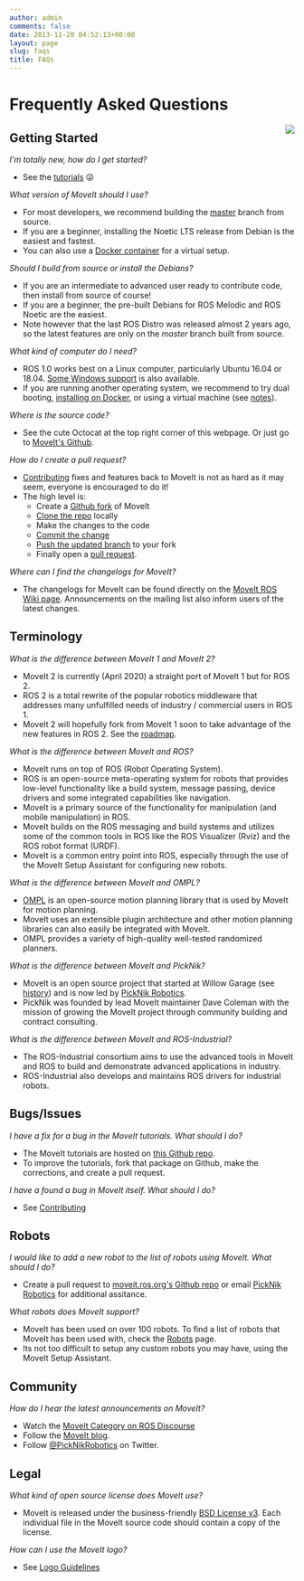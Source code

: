 ```yaml
---
author: admin
comments: false
date: 2013-11-20 04:52:13+00:00
layout: page
slug: faqs
title: FAQs
---
```


# Frequently Asked Questions

<img style="float:right;" src="/assets/install_page/docker-illustration.png"/>

## Getting Started

_I'm totally new, how do I get started?_

  * See the [tutorials](https://ros-planning.github.io/moveit_tutorials/) &#128540;

_What version of MoveIt should I use?_

  * For most developers, we recommend building the [master](https://github.com/ros-planning/moveit) branch from source.
  * If you are a beginner, installing the Noetic LTS release from Debian is the easiest and fastest.
  * You can also use a [Docker container](https://moveit.ros.org/install/docker/) for a virtual setup.

_Should I build from source or install the Debians?_

  * If you are an intermediate to advanced user ready to contribute code, then install from source of course!
  * If you are a beginner, the pre-built Debians for ROS Melodic and ROS Noetic are the easiest.
  * Note however that the last ROS Distro was released almost 2 years ago, so the latest features are only on the *master* branch built from source.

_What kind of computer do I need?_

  * ROS 1.0 works best on a Linux computer, particularly Ubuntu 16.04 or 18.04. [Some Windows support](https://moveit.ros.org/install/) is also available.
  * If you are running another operating system, we recommend to try dual booting, [installing on Docker](https://moveit.ros.org/install/docker/), or using a virtual machine (see [notes](https://moveit.ros.org/install/)).

_Where is the source code?_

  * See the cute Octocat at the top right corner of this webpage. Or just go to [MoveIt's Github](https://github.com/ros-planning/moveit).

_How do I create a pull request?_

  * [Contributing](https://moveit.ros.org/documentation/contributing/) fixes and features back to MoveIt is not as hard as it may seem, everyone is encouraged to do it!
  * The high level is:
    * Create a [Github fork](https://help.github.com/en/github/collaborating-with-issues-and-pull-requests/working-with-forks) of MoveIt
    * [Clone the repo](https://help.github.com/en/github/creating-cloning-and-archiving-repositories/cloning-a-repository) locally
    * Make the changes to the code
    * [Commit the change](https://help.github.com/en/github/using-git)
    * [Push the updated branch](https://help.github.com/en/github/using-git/pushing-commits-to-a-remote-repository) to your fork
    * Finally open a [pull request](https://help.github.com/en/github/collaborating-with-issues-and-pull-requests/proposing-changes-to-your-work-with-pull-requests).

_Where can I find the changelogs for MoveIt?_

  * The changelogs for MoveIt can be found directly on the [MoveIt ROS Wiki page](http://wiki.ros.org/moveit). Announcements on the mailing list also inform users of the latest changes.

## Terminology

_What is the difference between MoveIt 1 and MoveIt 2?_

  * MoveIt 2 is currently (April 2020) a straight port of MoveIt 1 but for ROS 2.
  * ROS 2 is a total rewrite of the popular robotics middleware that addresses many unfulfilled needs of industry / commercial users in ROS 1.
  * MoveIt 2 will hopefully fork from MoveIt 1 soon to take advantage of the new features in ROS 2. See the [roadmap](https://moveit.ros.org/documentation/contributing/roadmap/).

_What is the difference between MoveIt and ROS?_

  * MoveIt runs on top of ROS (Robot Operating System).
  * ROS is an open-source meta-operating system for robots that provides low-level functionality like a build system, message passing, device drivers and some integrated capabilities like navigation.
  * MoveIt is a primary source of the functionality for manipulation (and mobile manipulation) in ROS.
  * MoveIt builds on the ROS messaging and build systems and utilizes some of the common tools in ROS like the ROS Visualizer (Rviz) and the ROS robot format (URDF).
  * MoveIt is a common entry point into ROS, especially through the use of the MoveIt Setup Assistant for configuring new robots.

_What is the difference between MoveIt and OMPL?_

  * [OMPL](http://ompl.kavrakilab.org) is an open-source motion planning library that is used by MoveIt for motion planning.
  * MoveIt uses an extensible plugin architecture and other motion planning libraries can also easily be integrated with MoveIt.
  * OMPL provides a variety of high-quality well-tested randomized planners.

_What is the difference between MoveIt and PickNik?_

  * MoveIt is an open source project that started at Willow Garage (see [history](https://moveit.ros.org/about/)) and is now led by [PickNik Robotics](https://picknik.ai/).
  * PickNik was founded by lead MoveIt maintainer Dave Coleman with the mission of growing the MoveIt project through community building and contract consulting.

_What is the difference between MoveIt and ROS-Industrial?_

  * The ROS-Industrial consortium aims to use the advanced tools in MoveIt and ROS to build and demonstrate advanced applications in industry.
  * ROS-Industrial also develops and maintains ROS drivers for industrial robots.

## Bugs/Issues

_I have a fix for a bug in the MoveIt tutorials. What should I do?_

  * The MoveIt tutorials are hosted on [this Github repo](https://github.com/ros-planning/moveit_tutorials).
  * To improve the tutorials, fork that package on Github, make the corrections, and create a pull request.

_I have a found a bug in MoveIt itself. What should I do?_

  * See [Contributing](http://moveit.ros.org/documentation/contributing/)

## Robots

_I would like to add a new robot to the list of robots using MoveIt. What should I do?_

  * Create a pull request to [moveit.ros.org's Github repo](https://github.com/ros-planning/moveit.ros.org) or email [PickNik Robotics](http://picknik.ai/connect) for additional assitance.

_What robots does MoveIt support?_

  * MoveIt has been used on over 100 robots. To find a list of robots that MoveIt has been used with, check the [Robots](/robots/) page.
  * Its not too difficult to setup any custom robots you may have, using the MoveIt Setup Assistant.

## Community

_How do I hear the latest announcements on MoveIt?_

  * Watch the [MoveIt Category on ROS Discourse](https://discourse.ros.org/c/moveit)
  * Follow the [MoveIt blog](/blog).
  * Follow [@PickNikRobotics](https://twitter.com/PickNikRobotics) on Twitter.

## Legal

_What kind of open source license does MoveIt use?_

 * MoveIt is released under the business-friendly [BSD License v3](https://opensource.org/licenses/BSD-3-Clause). Each individual file in the MoveIt source code should contain a copy of the license.

_How can I use the MoveIt logo?_

 * See [Logo Guidelines](/about/press_kit)
